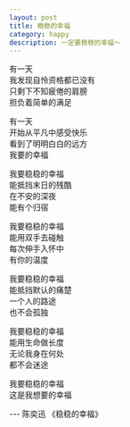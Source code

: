 ```yaml
---
layout: post
title: 稳稳的幸福
category: happy
description: 一定要稳稳的幸福～
---
```


有一天  
我发现自怜资格都已没有  
只剩下不知疲倦的肩膀  
担负着简单的满足  

有一天  
开始从平凡中感受快乐  
看到了明明白白的远方  
我要的幸福  

我要稳稳的幸福  
能抵挡末日的残酷  
在不安的深夜  
能有个归宿  

我要稳稳的幸福  
能用双手去碰触  
每次伸手入怀中  
有你的温度  

我要稳稳的幸福  
能抵挡默认的痛楚  
一个人的路途  
也不会孤独  

我要稳稳的幸福  
能用生命做长度  
无论我身在何处  
都不会迷途  

我要稳稳的幸福  
这是我想要的幸福  


--- 陈奕迅 《稳稳的幸福》
